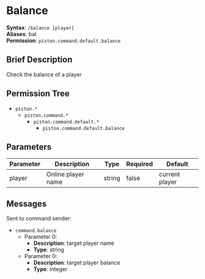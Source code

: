 # Balance
**Syntax**: `/balance [player]` \
**Aliases**: bal \
**Permission**: `piston.command.default.balance`

## Brief Description
Check the balance of a player

## Permission Tree
- `piston.*`
  - `piston.command.*`
    - `piston.command.default.*`
      - `piston.command.default.balance`

## Parameters
| Parameter  | Description         | Type        | Required | Default            |
| ---------- | ------------------- | ----------- | -------- | ------------------ |
| player     | Online player name  | string      | false    | current player     |

## Messages
Sent to command sender:
* `command.balance`
  * Parameter 0: 
    * **Description**: target player name
    * **Type**: string
  * Parameter 0: 
    * **Description**: target player balance
    * **Type**: integer